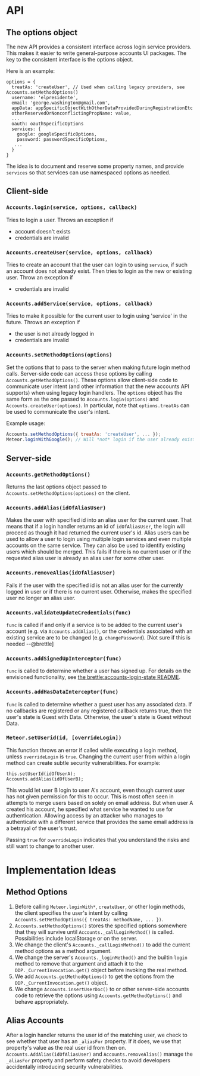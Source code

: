 # API

## The options object

The new API provides a consistent interface across login service providers. This makes it easier to write general-purpose accounts UI packages. The key to the consistent interface is the options object.

Here is an example:

```
options = {
  treatAs: 'createUser', // Used when calling legacy providers, see Accounts.setMethodOptions()
  username: 'elpresidente',
  email: 'george.washington@gmail.com',
  appData: appSpecificObjectWithOtherDataProvidedDuringRegistrationEtc
  otherReservedOrNonconflictingPropName: value,
  ...
  oauth: oauthSpecificOptions
  services: {
    google: googleSpecificOptions,
    password: passwordSpecificOptions,
   ...
  }
}
```

The idea is to document and reserve some property names, and provide `services` so that services can use namespaced options as needed.

## Client-side

### `Accounts.login(service, options, callback)`

Tries to login a user. Throws an exception if
* account doesn't exists
* credentials are invalid

### `Accounts.createUser(service, options, callback)`

Tries to create an account that the user can login to using `service`, if such an account does not already exist. Then tries to login as the new or existing user. Throw an exception if
* credentials are invalid

### `Accounts.addService(service, options, callback)`

Tries to make it possible for the current user to login using 'service' in the future. Throws an exception if
* the user is not already logged in
* credentials are invalid

### `Accounts.setMethodOptions(options)`

Set the options that to pass to the server when making future login method calls. Server-side code can access these options by calling `Accounts.getMethodOptions()`. These options allow client-side code to communicate user intent (and other information that the new accounts API supports) when using legacy login handlers. The `options` object has the same form as the one passed to `Accounts.login(options)` and `Accounts.createUser(options)`. In particular, note that `options.treatAs` can be used to communicate the user's intent.

Example usage:

 ```js
Accounts.setMethodOptions({ treatAs: 'createUser', ... });
Meteor.loginWithGoogle(); // Will *not* login if the user already exists.
```

## Server-side

### `Accounts.getMethodOptions()`

Returns the last options object passed to `Accounts.setMethodOptions(options)` on the client.

### `Accounts.addAlias(idOfAliasUser)`

Makes the user with specified id into an alias user for the current user. That means that if a login handler returns an id of `idOfAliasUser`, the login will proceed as though it had returned the current user's id. Alias users can be used to allow a user to login using multiple login services and even multiple accounts on the same service. They can also be used to identify existing users which should be merged. This fails if there is no current user or if the requested alias user is already an alias user for some other user.

### `Accounts.removeAlias(idOfAliasUser)`

Fails if the user with the specified id is not an alias user for the currently logged in user or if there is no current user. Otherwise, makes the specified user no longer an alias user.

### `Accounts.validateUpdateCredentials(func)` 

`func` is called if and only if a service is to be added to the current user's account (e.g. via `Accounts.addAlias()`, or the credentials associated with an existing service are to be changed (e.g. `changePassword`). [Not sure if this is needed --@brettle]

### `Accounts.addSignedUpInterceptor(func)`

`func` is called to determine whether a user has signed up. For details on the envisioned functionality, see [the brettle:accounts-login-state README](https://github.com/brettle/meteor-accounts-login-state/blob/master/README.md).

### `Accounts.addHasDataInterceptor(func)` 

`func` is called to determine whether a guest user has any associated data. If no callbacks are registered or any registered callback returns true, then the user's state is Guest with Data. Otherwise, the user's state is Guest without Data.

### `Meteor.setUserid(id, [overrideLogin])`

This function throws an error if called while executing a login method, unless `overrideLogin` is `true`. Changing the current user from within a login method can create subtle security vulnerabilities. For example:

```
this.setUserId(idOfUserA);
Accounts.addAlias(idOfUserB);
```

This would let user B login to user A's account, even though current user has not given permission for this to occur. This is most often seen in attempts to merge users based on solely on email address. But when user A created his account, he specified what service he wanted to use for authentication. Allowing access by an attacker who manages to authenticate with a different service that provides the same email address is a betrayal of the user's trust.

Passing `true` for `overrideLogin` indicates that you understand the risks and still want to change to another user.

# Implementation Ideas

## Method Options

1. Before calling `Meteor.loginWith*`, `createUser`, or other login methods, the client specifies the user's intent by calling `Accounts.setMethodOptions({ treatAs: methodName, ... })`.
2. `Accounts.setMethodOptions()` stores the specified options somewhere that they will survive until `Accounts._callLoginMethod()` is called. Possibilities include localStorage or on the server.
3. We change the client's `Accounts._callLoginMethod()` to add the current method options as a method argument.
4. We change the server's `Accounts._loginMethod()` and the builtin `login` method to remove that argument and attach it to the `DDP._CurrentInvocation.get()` object before invoking the real method.
5. We add `Accounts.getMethodOptions()` to get the options from the `DDP._CurrentInvocation.get()` object.
6. We change `Accounts.insertUserDoc()` to or other server-side accounts code to retrieve the options using `Accounts.getMethodOptions()` and behave appropriately.

## Alias Accounts

After a login handler returns the user id of the matching user, we check to see whether that user has an `_aliasFor` property. If it does, we use that property's value as the real user id from then on. `Accounts.AddAlias(idOfAliasUser)` and `Accounts.removeAlias()` manage the `_aliasFor` property and perform safety checks to avoid developers accidentally introducing security vulnerabilities.
